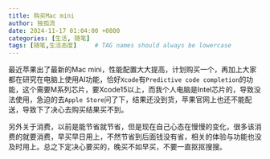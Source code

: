 ```yaml
---
title: 购买Mac mini
author: 独孤流
date: 2024-11-17 01:04:00 +0800
categories: [生活, 随笔]
tags: [随笔,生活态度]     # TAG names should always be lowercase
---
```


最近苹果出了最新的Mac mini，性能配置大大提高，计划购买一个，再加上大家都在研究在电脑上使用AI功能，恰好`Xcode`有`Predictive code completion`的功能，这个需要M系列芯片，要Xcode15以上，而我个人电脑是Intel芯片的，导致没法使用，急迫的去`Apple Store`问了下，结果还没到货，苹果官网上也还不能配送，导致下了决心去购买结果买不到。

另外关于消费，以前是能节省就节省，但是现在自己心态在慢慢的变化，很多该消费的就要消费，早买早日用上，不然节省到后面钱没有省，相关的体验与功能也没及时用上。总之下定决心要买的，晚买不如早买，不要一直抠抠搜搜。